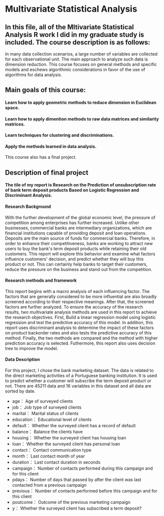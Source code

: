 # Multivariate Statistical Analysis
## In this file, all of the Mltivariate Statistical Analysis R work I did in my graduate study is included. The course description is as follows:
In many data collection scenarios, a large number of variables are collected for each observational unit. The main approach to analyze such data is dimension reduction. This course focuses on general methods and specific models and eschews algorithmic considerations in favor of the use of algorithms for data analysis. 
## Main goals of this course:
#### Learn how to apply geometric methods to reduce dimension in Euclidean space.
#### Learn how to apply dimention methods to raw data matrices and similarity matrices.
#### Learn techniques for clustering and discriminations.
#### Apply the methods learned in data analysis.
This course also has a final project.
## Description of final project
#### The tile of my report is Research on the Prediction of unsubscription rate of bank term deposit products Based on Logistic Regression and Discriminant Analysis.
#### Research Background
With the further development of the global economic level, the pressure of competition among enterprises has further increased. Unlike other businesses, commercial banks are intermediary organizations, which are financial institutions capable of providing deposit and loan operations. Deposits are the main source of funds for commercial banks. Therefore, in order to enhance their competitiveness, banks are working to attract new users to buy the bank's term deposit products while retaining their old customers. This report will explore this behavior and examine what factors influence customers' decision, and predict whether they will buy this product or not. This can certainly help banks to target their customers, reduce the pressure on the business and stand out
from the competition.
#### Research methods and framework
This report begins with a macro analysis of each influencing factor. The factors that are generally considered to be more influential are also broadly screened according to their respective meanings. After that, the screened factors are further analyzed. To ensure the accuracy of the research results, two multivariate analysis methods are used in this report to achieve the research objectives. First, Build a linear regression model using logistic regression and test the predictive
accuracy of this model. In addition, this report uses discriminant analysis to determine the impact of these factors on product backorder rates and also tests the predictive accuracy of this method. Finally, the two methods are compared and the method with higher prediction accuracy is selected. Futhermore, this report also uses decision tree to improve the model.
#### Data Description
For this project, I chose the bank marketing dataset. The data is related to the direct marketing activities of a Portuguese banking institution. It is used to predict whether a customer will subscribe the term deposit product or not. There are 45211 data and 16 variables in this dataset and all data are sorted by date. 
* age：        Age of surveyed clients
* job：            Job type of surveyed clients
* marital：         Marital status of clients
* education：     Educational level of clients
* default：     Whether the surveyed client has a record of default
* balance：         Balance the clients have
* housing：     Whether the surveyed client has housing loan
* loan：     Whether the surveyed client has personal loan
* contact：         Contact communication type
* month：       Last contact month of year
* duration：        Last contact duration in seconds
* campaign：      Number of contacts performed during this campaign and for this client
* pdays： Number of days that passed by after the client was last contacted from a previous
campaign
* previous： Number of contacts performed before this campaign and for this client
* poutcome： Outcome of the previous marketing campaign
* y： Whether the surveyed client has subscribed a term deposit?



